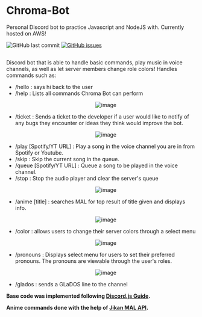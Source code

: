 # Chroma-Bot
Personal Discord bot to practice Javascript and NodeJS with. Currently hosted on AWS!

![GitHub last commit](https://img.shields.io/github/last-commit/chaydotgit/Chroma-Bot?style=for-the-badge)
[![GitHub issues](https://img.shields.io/github/issues/chaydotgit/Chroma-Bot?style=for-the-badge)](https://github.com/chaydotgit/Chroma-Bot/issues)

## 
Discord bot that is able to handle basic commands, play music in voice channels, as well as let server members change role colors!
Handles commands such as:
- /hello : says hi back to the user
- /help : Lists all commands Chroma Bot can perform
        <p align="center">
        ![image](https://user-images.githubusercontent.com/26285957/222298515-04c82899-169b-4e05-a5f8-8051b96b4095.png)
        </p>
- /ticket : Sends a ticket to the developer if a user would like to notify of any bugs they encounter or ideas they think would improve the bot.
        <p align="center">
        ![image](https://user-images.githubusercontent.com/26285957/222298805-83b70b21-eee0-47fa-b992-e7194565b7bd.png)
        <p>
- /play [Spotify/YT URL] : Play a song in the voice channel you are in from Spotify or Youtube.
- /skip : Skip the current song in the queue.
- /queue [Spotify/YT URL] : Queue a song to be played in the voice channel.
- /stop : Stop the audio player and clear the server's queue
        <p align="center">
        ![image](https://user-images.githubusercontent.com/26285957/225187174-be32094a-d947-478d-8340-8f0b23772c00.png)
        </p>
- /anime [title] : searches MAL for top result of title given and displays info.  
        <p align="center">
        ![image](https://user-images.githubusercontent.com/26285957/222009447-5c7d0f20-19e7-4e1b-aece-8c3288271dbd.png)
        </p>
- /color : allows users to change their server colors through a select menu  
        <p align="center">
        ![image](https://user-images.githubusercontent.com/26285957/222009599-4fcdf4a1-93ed-46b4-8fdd-f325b3dbaade.png)
        </p>
- /pronouns : Displays select menu for users to set their preferred pronouns. The pronouns are viewable through the user's roles.
        <p align="center">
        ![image](https://user-images.githubusercontent.com/26285957/222009740-ed1614c5-a4ff-4a2c-8c26-21eb1e9322e5.png)
        </p>
- /glados : sends a GLaDOS line to the channel

__Base code was implemented following [Discord.js Guide](https://discordjs.guide/#before-you-begin).__

__Anime commands done with the help of [Jikan MAL API](https://jikan.moe/).__
